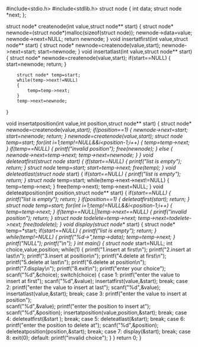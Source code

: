 #include<stdio.h>
#include<stdlib.h>
struct node
{
    int data;
    struct node *next;
};

struct node* createnode(int value,struct node** start)
{
    struct node* newnode=(struct node*)malloc(sizeof(struct node));
    newnode->data=value;
    newnode->next=NULL;
    return newnode;
}
void insertatfirst(int value,struct node** start)
{
    struct node* newnode=createnode(value,start);
    newnode->next=start;
    start=newnode;
}
void insertatlast(int value,struct node** start)
{
    struct node* newnode=createnode(value,start);
    if(start==NULL)
    {
        start=newnode;
        return;
    }
    
        struct node* temp=start;
        while(temp->next!=NULL)
        {
            temp=temp->next;
        }
        temp->next=newnode;
    
    
}


void insertatposition(int value,int position,struct node** start)
{
    struct node* newnode=createnode(value,*start);
    if(position==1)
    {
        newnode->next=*start;
        *start=newnode;
        return;
    }
     newnode=createnode(value,*start);
    struct node* temp=start;
    for(int i=1;temp!=NULL&&i<position-1;i++)
    {
        temp=temp->next;
    }
    if(temp==NULL)
    {
        printf("invalid position");
        free(newnode);
    }
    else
    {
        newnode->next=temp->next;
        temp->next=newnode;
    }
}
void deleteatfirst(struct node** start)
{
    if(start==NULL)
    {
        printf("list is empty");
        return;
    }
    struct node* temp=*start;
    *start=temp->next;
    free(temp);
}
void deleteatlast(struct node** start)
{
    if(*start==NULL)
    {
        printf("list is empty");
        return;
    }
    struct node* temp=start;
    while(temp->next->next!=NULL)
    {
        temp=temp->next;
    }
    free(temp->next);
    temp->next=NULL;
}
void deleteatposition(int position,struct node** start)
{
    if(*start==NULL)
    {
        printf("list is empty");
        return;
    }
    if(position==1)
    {
        deleteatfirst(*start);
        return;
    }
    struct node* temp=*start;
    for(int i=1;temp!=NULL&&i<position-1;i++)
    {
        temp=temp->next;
    }
    if(temp==NULL||temp->next==NULL)
    {
        printf("invalid position");
        return;
    }
    struct node* todelete=temp->next;
    temp->next=todelete->next;
    free(todelete);
}
void display(struct node** start)
{
    struct node* temp=*start;
    if(*start==NULL)
    {
        printf("list is empty");
        return;
    }
    while(temp!=NULL)
    {
        printf("%d->",temp->data);
        temp=temp->next;
    }
    printf("NULL");
    printf("\n");
}
int main()
{
    struct node* start=NULL;
    int choice,value,position;
    while(1)
    {
        printf("1.insert at first\n");
        printf("2.insert at last\n");
        printf("3.insert at position\n");
        printf("4.delete at first\n");
        printf("5.delete at last\n");
        printf("6.delete at position\n");
        printf("7.display\n");
        printf("8.exit\n"); 
        printf("enter your choice");
        scanf("%d",&choice);
        switch(choice)
        {
            case 1:
                printf("enter the value to insert at first");
                scanf("%d",&value);
                insertatfirst(value,&start);
                break;
            case 2:
                printf("enter the value to insert at last");
                scanf("%d",&value);
                insertatlast(value,&start);
                break;
            case 3:
                printf("enter the value to insert at position");   
                scanf("%d",&value);
                printf("enter the position to insert at");
                scanf("%d",&position);
                insertatposition(value,position,&start);
                break;
            case 4:
                deleteatfirst(&start    );
                break;
            case 5:
                deleteatlast(&start);
                break;
            case 6:
                printf("enter the position to delete at");
                scanf("%d",&position);
                deleteatposition(position,&start);
                break;
            case 7:
                display(&start);
                break;
            case 8:
                exit(0);
            default:
                printf("invalid choice");
        }
    }
    return 0;
}
